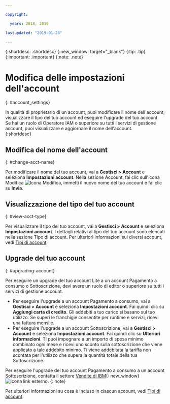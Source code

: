 ```yaml
---

copyright:

  years: 2018, 2019

lastupdated: "2019-01-28"

---
```


{:shortdesc: .shortdesc}
{:new_window: target="_blank"}
{:tip: .tip}
{:important: .important}
{:note: .note}


# Modifica delle impostazioni dell'account
{: #account_settings}

In qualità di proprietario di un account, puoi modificare il nome dell'account, visualizzare il tipo del tuo account ed eseguire l'upgrade del tuo account. Se hai un ruolo di Operatore IAM o superiore su tutti i servizi di gestione account, puoi visualizzare e aggiornare il nome dell'account.  
{:shortdesc}

## Modifica del nome dell'account
{: #change-acct-name}

Per modificare il nome del tuo account, vai a **Gestisci > Account** e seleziona **Impostazioni account**. Nella sezione Account, fai clic sull'icona Modifica ![Icona Modifica](../icons/edit-tagging.svg), immetti il nuovo nome del tuo account e fai clic su **Invia**.

## Visualizzazione del tipo del tuo account
{: #view-acct-type}

Per visualizzare il tipo del tuo account, vai a **Gestisci > Account** e seleziona **Impostazioni account**. I dettagli relativi al tipo del tuo account sono elencati nella sezione Tipo di account. Per ulteriori informazioni sui diversi account, vedi [Tipi di account](/docs/account?topic=account-accounts).

## Upgrade del tuo account
{: #upgrading-account}

Per eseguire un upgrade del tuo account Lite a un account Pagamento a consumo o Sottoscrizione, devi avere un ruolo di editor o superiore su tutti i servizi di gestione account.
  * Per eseguire l'upgrade a un account Pagamento a consumo, vai a **Gestisci > Account** e seleziona **Impostazioni account**. Fai quindi clic su **Aggiungi carta di credito**. Gli addebiti a tuo carico si basano sul tuo utilizzo. Se superi le franchigie consentite per runtime e servizi, ricevi una fattura mensile.
  * Per eseguire l'upgrade a un account Sottoscrizione, vai a **Gestisci > Account** e seleziona **Impostazioni account**. Fai quindi clic su **Ulteriori informazioni**. Ti puoi impegnare a un importo di spesa minimo combinato ogni mese e ricevi uno sconto sulla sottoscrizione che viene applicato a tale addebito minimo. Ti viene addebitata la tariffa non scontata per l'utilizzo che supera la quantità totale della tua Sottoscrizione.

Per eseguire l'upgrade del tuo account Pagamento a consumo a un account Sottoscrizione, contatta il settore [Vendite di IBM](https://www.ibm.com/cloud-computing/bluemix/contact-us){: new_window} ![Icona link esterno](../icons/launch-glyph.svg "Icona link esterno").
{: note}

Per ulteriori informazioni su cosa è incluso in ciascun account, vedi [Tipi di account](/docs/account?topic=account-accounts).
